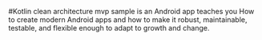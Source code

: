 #Kotlin clean architecture mvp sample 
is an Android app teaches you How to create modern Android apps and how to make it robust,
maintainable, testable, and flexible enough to adapt to growth and change.

